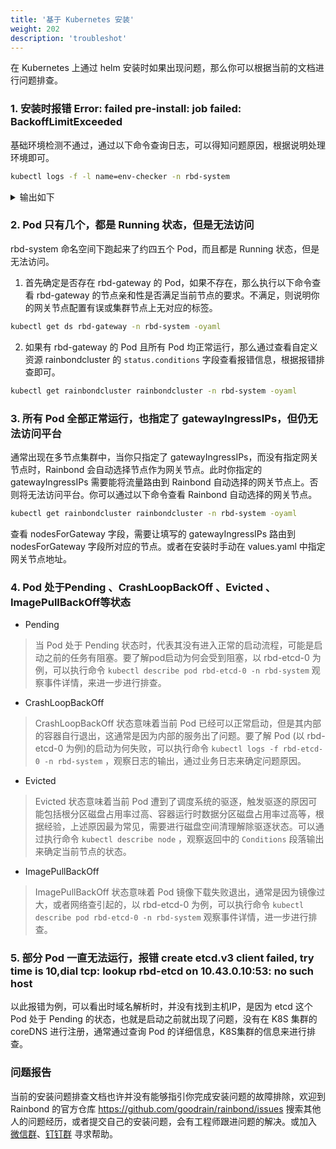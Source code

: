 ```yaml
---
title: '基于 Kubernetes 安装'
weight: 202
description: 'troubleshot'
---
```


在 Kubernetes 上通过 helm 安装时如果出现问题，那么你可以根据当前的文档进行问题排查。

### 1. 安装时报错 Error: failed pre-install: job failed: BackoffLimitExceeded

基础环境检测不通过，通过以下命令查询日志，可以得知问题原因，根据说明处理环境即可。

```bash
kubectl logs -f -l name=env-checker -n rbd-system
```
<details>
<summary>输出如下</summary>

```bash
INFO Nfs client ready on node node1
INFO 192.168.2.180:80 ready
INFO 192.168.2.180:443 ready
INFO 192.168.2.180:6060 ready
INFO 192.168.2.180:7070 ready
INFO 192.168.2.180:8443 ready
ERROR Nfs client must been installed on node node2!
ERROR Nfs 客户端在节点 node2 中没有被检测到, 请确定是否已在所有宿主机安装该软件包.
INFO For CentOS: yum install -y nfs-utils; For Ubuntu: apt install -y nfs-common
```

</details>

### 2. Pod 只有几个，都是 Running 状态，但是无法访问

rbd-system 命名空间下跑起来了约四五个 Pod，而且都是 Running 状态，但是无法访问。

1. 首先确定是否存在 rbd-gateway 的 Pod，如果不存在，那么执行以下命令查看 rbd-gateway 的节点亲和性是否满足当前节点的要求。不满足，则说明你的网关节点配置有误或集群节点上无对应的标签。

```bash
kubectl get ds rbd-gateway -n rbd-system -oyaml
```

2. 如果有 rbd-gateway 的 Pod 且所有 Pod 均正常运行，那么通过查看自定义资源 rainbondcluster 的 `status.conditions` 字段查看报错信息，根据报错排查即可。

```bash
kubectl get rainbondcluster rainbondcluster -n rbd-system -oyaml
```

### 3. 所有 Pod 全部正常运行，也指定了 gatewayIngressIPs，但仍无法访问平台

通常出现在多节点集群中，当你只指定了 gatewayIngressIPs，而没有指定网关节点时，Rainbond 会自动选择节点作为网关节点。此时你指定的gatewayIngressIPs 需要能将流量路由到 Rainbond 自动选择的网关节点上。否则将无法访问平台。你可以通过以下命令查看 Rainbond 自动选择的网关节点。

```bash
kubectl get rainbondcluster rainbondcluster -n rbd-system -oyaml
```

查看 nodesForGateway 字段，需要让填写的 gatewayIngressIPs 路由到 nodesForGateway 字段所对应的节点。或者在安装时手动在 values.yaml 中指定网关节点地址。

### 4. Pod 处于Pending 、CrashLoopBackOff 、Evicted 、ImagePullBackOff等状态

- Pending

>当 Pod 处于 Pending 状态时，代表其没有进入正常的启动流程，可能是启动之前的任务有阻塞。要了解pod启动为何会受到阻塞，以 rbd-etcd-0 为例，可以执行命令 `kubectl describe pod rbd-etcd-0 -n rbd-system` 观察事件详情，来进一步进行排查。

- CrashLoopBackOff

>CrashLoopBackOff 状态意味着当前 Pod 已经可以正常启动，但是其内部的容器自行退出，这通常是因为内部的服务出了问题。要了解 Pod (以 rbd-etcd-0 为例)的启动为何失败，可以执行命令 `kubectl logs -f rbd-etcd-0 -n rbd-system` ，观察日志的输出，通过业务日志来确定问题原因。

- Evicted

>Evicted 状态意味着当前 Pod 遭到了调度系统的驱逐，触发驱逐的原因可能包括根分区磁盘占用率过高、容器运行时数据分区磁盘占用率过高等，根据经验，上述原因最为常见，需要进行磁盘空间清理解除驱逐状态。可以通过执行命令 `kubectl describe node` ，观察返回中的 `Conditions` 段落输出来确定当前节点的状态。

- ImagePullBackOff

>ImagePullBackOff 状态意味着 Pod 镜像下载失败退出，通常是因为镜像过大，或者网络查引起的，以 rbd-etcd-0 为例，可以执行命令 `kubectl describe pod rbd-etcd-0 -n rbd-system` 观察事件详情，进一步进行排查。

### 5. 部分 Pod 一直无法运行，报错 create etcd.v3 client failed, try time is 10,dial tcp: lookup rbd-etcd on 10.43.0.10:53: no such host

以此报错为例，可以看出时域名解析时，并没有找到主机IP，是因为 etcd 这个 Pod 处于 Pending 的状态，也就是启动之前就出现了问题，没有在 K8S 集群的 coreDNS 进行注册，通常通过查询 Pod 的详细信息，K8S集群的信息来进行排查。

### 问题报告

当前的安装问题排查文档也许并没有能够指引你完成安装问题的故障排除，欢迎到 Rainbond 的官方仓库 https://github.com/goodrain/rainbond/issues 搜索其他人的问题经历，或者提交自己的安装问题，会有工程师跟进问题的解决。或加入 [微信群](/community/support#微信群)、[钉钉群](/community/support#钉钉群) 寻求帮助。
